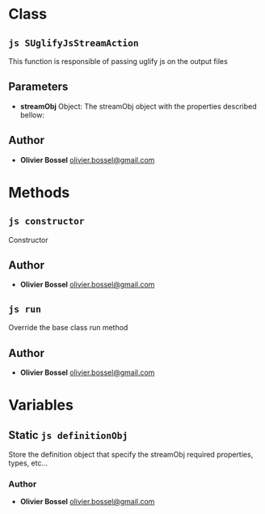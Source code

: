 
# Class


## ```js SUglifyJsStreamAction ```


This function is responsible of passing uglify js on the output files

## Parameters

- **streamObj**  Object: The streamObj object with the properties described bellow:




## Author
- **Olivier Bossel** <a href="mailto:olivier.bossel@gmail.com">olivier.bossel@gmail.com</a> 


# Methods


## ```js constructor ```


Constructor




## Author
- **Olivier Bossel** <a href="mailto:olivier.bossel@gmail.com">olivier.bossel@gmail.com</a> 



## ```js run ```


Override the base class run method




## Author
- **Olivier Bossel** <a href="mailto:olivier.bossel@gmail.com">olivier.bossel@gmail.com</a> 


# Variables


## Static ```js definitionObj ```


Store the definition object that specify the streamObj required properties, types, etc...



### Author
- **Olivier Bossel** <a href="mailto:olivier.bossel@gmail.com">olivier.bossel@gmail.com</a> 

